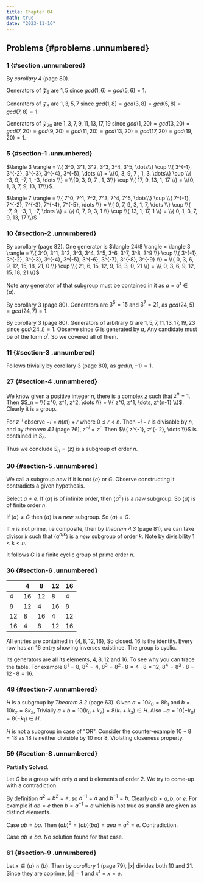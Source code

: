 ```yaml
---
title: Chapter 04
math: true
date: "2023-11-16"
---
```


## Problems {#problems .unnumbered}

### 1 {#section .unnumbered}

By *corollary 4* (page 80).

Generators of $\mathcal{Z}_6$ are $1,5$ since $gcd(1,6) = gcd(5,6) = 1$.

Generators of $\mathcal{Z}_8$ are $1,3,5,7$ since $gcd(1,8) = gcd(3,8) = gcd(5,8) = gcd(7,8) = 1$.

Generators of $\mathcal{Z}_{20}$ are $1,3,7,9,11,13,17,19$ since $gcd(1,20) = gcd(3,20) = gcd(7,20) = gcd(9,20) = gcd(11,20) = gcd(13,20) = gcd(17,20) = gcd(19,20) = 1$.

### 5 {#section-1 .unnumbered}

$\langle 3 \rangle = \\{ 3^0, 3^1, 3^2, 3^3, 3^4, 3^5, \dots\\} \cup \\{ 3^{-1}, 3^{-2}, 3^{-3}, 3^{-4}, 3^{-5}, \dots \\} = \\{0, 3, 9, 7 , 1, 3, \dots\\} \cup \\{ -3, 9, -7, 1, -3, \dots \\} = \\{0, 3, 9, 7 , 1, 3\\} \cup \\{ 17, 9, 13, 1, 17 \\} = \\{0, 1, 3, 7, 9, 13, 17\\}$.

$\langle 7 \rangle = \\{ 7^0, 7^1, 7^2, 7^3, 7^4, 7^5, \dots\\} \cup \\{ 7^{-1}, 7^{-2}, 7^{-3}, 7^{-4}, 7^{-5}, \dots \\} = \\{ 0, 7, 9, 3, 1, 7, \dots \\} \cup \\{ -7, 9, -3, 1, -7, \dots \\} = \\{ 0, 7, 9, 3, 1 \\} \cup \\{ 13, 1, 17, 1 \\} = \\{ 0, 1, 3, 7, 9, 13, 17 \\}$

### 10 {#section-2 .unnumbered}

By corollary (page 82). One generator is $\langle 24/8 \rangle = \langle 3 \rangle = \\{ 3^0, 3^1, 3^2, 3^3, 3^4, 3^5, 3^6, 3^7, 3^8, 3^9 \\} \cup \\{ 3^{-1}, 3^{-2}, 3^{-3}, 3^{-4}, 3^{-5}, 3^{-6}, 3^{-7}, 3^{-8}, 3^{-9} \\} = \\{ 0, 3, 6, 9, 12, 15, 18, 21, 0 \\} \cup \\{ 21, 6, 15, 12, 9, 18, 3, 0, 21 \\} = \\{ 0, 3, 6, 9, 12, 15, 18, 21 \\}$

Note any generator of that subgroup must be contained in it as $a = a^1 \in \langle a \rangle$.

By corollary 3 (page 80). Generators are $3^5 = 15$ and $3^7 = 21$, as $gcd(24,5) = gcd(24, 7) = 1$.

By corollary 3 (page 80). Generators of arbitrary $G$ are $1,5,7,11,13,17,19,23$ since $gcd(24,i) = 1$. Observe since $G$ is generated by $a$, Any candidate must be of the form $a^i$. So we covered
all of them.

### 11 {#section-3 .unnumbered}

Follows trivially by corollary 3 (page 80), as $gcd(n, -1) = 1$.

### 27 {#section-4 .unnumbered}

We know given a positive integer $n$, there is a complex $z$ such that $z^n = 1$. Then $S_n = \\{ z^0, z^1, z^2, \dots \\} = \\{ z^0, z^1, \dots, z^{n-1} \\}$.
Clearly it is a group.

For $z^{-i}$ observe $-i = n(m) + r$ where $0 \leq r < n$. Then $-i-r$ is divisable by $n$, and by *theorem 4.1* (page 76), $z^{-i} = z^r$. Then $\\{ z^{-1}, z^{- 2}, \dots \\}$ is contained in $S_n$.

Thus we conclude $S_n = \langle z \rangle$ is a subgroup of order $n$.

### 30 {#section-5 .unnumbered}

We call a subgroup *new* if it is not $\{e\}$ or $G$. Observe constructing it contradicts a given hypothesis.

Select $a \neq e$. If $\langle a \rangle$ is of infinite order, then $\langle a^2 \rangle$ is a *new* subgroup. So $\langle a \rangle$ is of finite order $n$.

If $\langle a \rangle \neq G$ then $\langle a \rangle$ is a *new* subgroup. So $\langle a \rangle = G$.

If $n$ is not prime, i.e composite, then by *theorem 4.3* (page 81), we can take divisor $k$ such that $\langle a^{n/k} \rangle$ is a *new* subgroup of order $k$. Note by divisibility $1 < k < n$.

It follows $G$ is a finite cyclic group of prime order $n$.

### 36 {#section-6 .unnumbered}

|         | 4       | 8       | 12      | 16 |
|--------|---------|----------|---------|----|
| 4       | 16      | 12      | 8       | 4  |
| 8       | 12      | 4       | 16      | 8  |
| 12      | 8       | 16      | 4       | 12 |
| 16      | 4       | 8       | 12      | 16 |

All entries are contained in $\{ 4, 8, 12, 16 \}$, So closed. $16$ is the identity. Every row has an $16$ entry showing inverses existince. The group is cyclic.

Its generators are all its elements, $4, 8, 12$ and $16$. To see why you can trace the table. For example $8^1 = 8$, $8^2 = 4$, $8^3 = 8^2 \cdot 8 = 4 \cdot 8 = 12$, $8^4 = 8^3 \cdot 8 = 12 \cdot 8 = 16$.

### 48 {#section-7 .unnumbered}

$H$ is a subgroup by *Theorem 3.2* (page 63). Given $a = 10 k_0 = 8 k_1$ and $b = 10 k_2 = 8 k_3$, Trivially $a+b = 10(k_0 + k_2) = 8(k_1 + k_3) \in H$. Also $-a = 10 (-k_0) = 8 (-k_1) \in H$.

$H$ is not a subgroup in case of \"OR\". Consider the counter-example $10 + 8 = 18$ as $18$ is neither divisible by $10$ nor $8$, Violating closeness property.

### 59 {#section-8 .unnumbered}

**Partially Solved**.

Let $G$ be a group with only $a$ and $b$ elements of order 2. We try to come-up with a contradiction.

By definition $a^2 = b^2 = e$, so $a^{-1} = a$ and $b^{-1} = b$. Clearly $ab \neq a, b$, or $e$. For example if $ab = e$ then $b = a^{-1} = a$ which is not true as $a$ and $b$ are given as distinct elements.

Case $ab = ba$. Then $(ab)^2 = (ab)(ba) = aea = a^2 = e$. Contradiction.

Case $ab \neq ba$. No solution found for that case.

### 61 {#section-9 .unnumbered}

Let $x \in \langle a \rangle \cap \langle b \rangle$. Then by *corollary 1* (page 79), $|x|$ divides both $10$ and $21$. Since they are coprime, $|x| = 1$ and $x^1 = x = e$.
